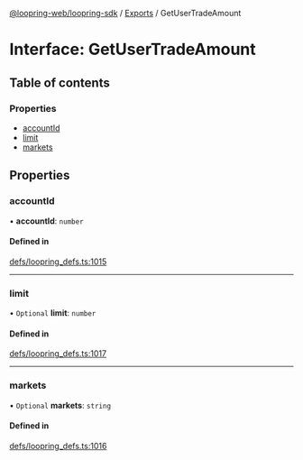 [@loopring-web/loopring-sdk](../README.md) / [Exports](../modules.md) / GetUserTradeAmount

# Interface: GetUserTradeAmount

## Table of contents

### Properties

- [accountId](GetUserTradeAmount.md#accountid)
- [limit](GetUserTradeAmount.md#limit)
- [markets](GetUserTradeAmount.md#markets)

## Properties

### accountId

• **accountId**: `number`

#### Defined in

[defs/loopring_defs.ts:1015](https://github.com/Loopring/loopring_sdk/blob/31597d7/src/defs/loopring_defs.ts#L1015)

___

### limit

• `Optional` **limit**: `number`

#### Defined in

[defs/loopring_defs.ts:1017](https://github.com/Loopring/loopring_sdk/blob/31597d7/src/defs/loopring_defs.ts#L1017)

___

### markets

• `Optional` **markets**: `string`

#### Defined in

[defs/loopring_defs.ts:1016](https://github.com/Loopring/loopring_sdk/blob/31597d7/src/defs/loopring_defs.ts#L1016)
